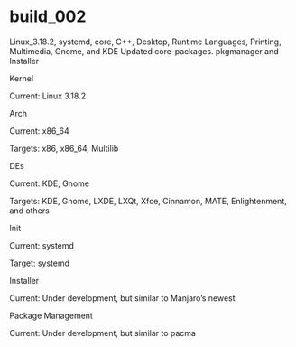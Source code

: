 # build_002
Linux_3.18.2, systemd, core, C++, Desktop, Runtime Languages, Printing, Multimedia, Gnome, and KDE
Updated core-packages. pkgmanager and Installer 


Kernel

Current: Linux 3.18.2

Arch

Current: x86_64

Targets: x86, x86_64, Multilib

DEs

Current: KDE, Gnome

Targets: KDE, Gnome, LXDE, LXQt, Xfce, Cinnamon, MATE, Enlightenment, and others

Init

Current: systemd

Target: systemd

Installer

Current: Under development, but similar to Manjaro’s newest

Package Management

Current: Under development, but similar to pacma
